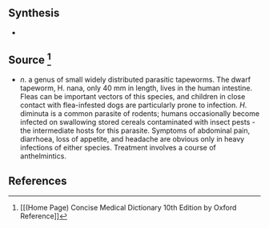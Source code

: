 ## Synthesis
- 
## Source [^1]
- $n$. a genus of small widely distributed parasitic tapeworms. The dwarf tapeworm, H. nana, only 40 mm in length, lives in the human intestine. Fleas can be important vectors of this species, and children in close contact with flea-infested dogs are particularly prone to infection. $H$. diminuta is a common parasite of rodents; humans occasionally become infected on swallowing stored cereals contaminated with insect pests - the intermediate hosts for this parasite. Symptoms of abdominal pain, diarrhoea, loss of appetite, and headache are obvious only in heavy infections of either species. Treatment involves a course of anthelmintics.
## References

[^1]: [[(Home Page) Concise Medical Dictionary 10th Edition by Oxford Reference]]